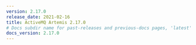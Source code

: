 ```yaml
---
version: 2.17.0
release_date: 2021-02-16
title: ActiveMQ Artemis 2.17.0
# Docs subdir name for past-releases and previous-docs pages, 'latest' is always used on the main download page.
docs_version: 2.17.0
---
```

